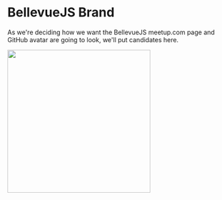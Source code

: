 # BellevueJS Brand

As we're deciding how we want the BellevueJS meetup.com page and GitHub avatar
are going to look, we'll put candidates here.

<img src="https://cdn.rawgit.com/BellevueJS/BellevueJS-brand/master/BellevueJS-HTML5.svg" width="320" height="320">
